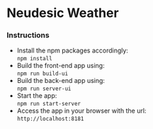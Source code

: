 # Neudesic Weather


### Instructions

 - Install the npm packages accordingly:  
   `npm install`
 - Build the front-end app using:  
   `npm run build-ui`
 - Build the back-end app using:  
   `npm run server-ui`
 - Start the app:  
   `npm run start-server`
 - Access the app in your browser with the url:  
   `http://localhost:8181`
